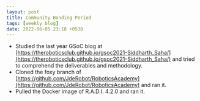 ```yaml
---
layout: post
title: Community Bonding Period
tags: [weekly blog]
date: 2022-06-05 23:18 +0530
---
```

- Studied the last year GSoC blog at [https://theroboticsclub.github.io/gsoc2021-Siddharth_Saha/](https://theroboticsclub.github.io/gsoc2021-Siddharth_Saha/) and tried to comprehend the deliverables and methodology.
- Cloned the foxy branch of [https://github.com/JdeRobot/RoboticsAcademy](https://github.com/JdeRobot/RoboticsAcademy)  and ran it. 
- Pulled the Docker image of R.A.D.I. 4.2.0 and ran it.
